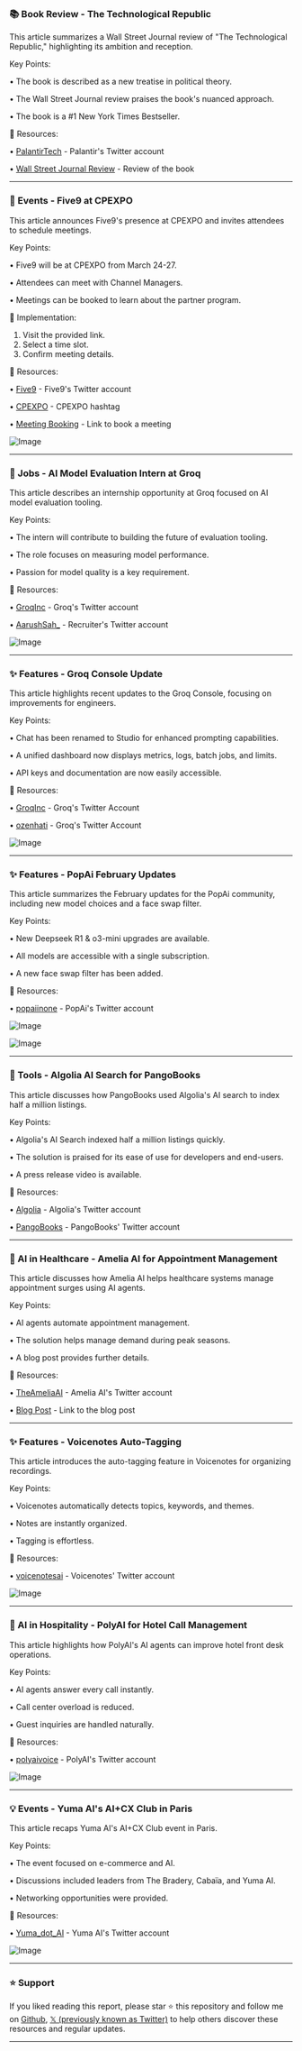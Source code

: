 ### 📚 Book Review - The Technological Republic

This article summarizes a Wall Street Journal review of "The Technological Republic," highlighting its ambition and reception.

Key Points:

•  The book is described as a new treatise in political theory.


•  The Wall Street Journal review praises the book's nuanced approach.


•  The book is a #1 New York Times Bestseller.



🔗 Resources:

• [PalantirTech](https://x.com/PalantirTech) -  Palantir's Twitter account

• [Wall Street Journal Review](https://www.wsj.com/arts-culture/books/the-technological-republic-review-power-in-a-silicon-world-19adbb1b) -  Review of the book

---
### 🚀 Events - Five9 at CPEXPO

This article announces Five9's presence at CPEXPO and invites attendees to schedule meetings.

Key Points:

•  Five9 will be at CPEXPO from March 24-27.


•  Attendees can meet with Channel Managers.


•  Meetings can be booked to learn about the partner program.



🚀 Implementation:

1. Visit the provided link.
2. Select a time slot.
3. Confirm meeting details.

🔗 Resources:

• [Five9](https://x.com/Five9) - Five9's Twitter account

• [CPEXPO](https://x.com/hashtag/CPEXPO?src=hashtag_click) - CPEXPO hashtag

• [Meeting Booking](http://spr.ly/6011LiMkv) - Link to book a meeting

![Image](https://pbs.twimg.com/media/Gk56Vu7XwAAy1SR?format=jpg&name=small)

---
### 🤖 Jobs - AI Model Evaluation Intern at Groq

This article describes an internship opportunity at Groq focused on AI model evaluation tooling.

Key Points:

•  The intern will contribute to building the future of evaluation tooling.


•  The role focuses on measuring model performance.


•  Passion for model quality is a key requirement.



🔗 Resources:

• [GroqInc](https://x.com/GroqInc) - Groq's Twitter account

• [AarushSah_](https://x.com/AarushSah_) -  Recruiter's Twitter account

![Image](https://pbs.twimg.com/media/Gk4-5_CX0AA3vJB?format=jpg&name=small)

---
### ✨ Features - Groq Console Update

This article highlights recent updates to the Groq Console, focusing on improvements for engineers.

Key Points:

•  Chat has been renamed to Studio for enhanced prompting capabilities.


•  A unified dashboard now displays metrics, logs, batch jobs, and limits.


•  API keys and documentation are now easily accessible.



🔗 Resources:

• [GroqInc](https://x.com/GroqInc) - Groq's Twitter Account

• [ozenhati](https://x.com/ozenhati) -  Groq's Twitter Account


![Image](https://pbs.twimg.com/ext_tw_video_thumb/1895580435549245440/pu/img/0I_u1TAHs4JiAo4y.jpg)

---
### ✨ Features - PopAi February Updates

This article summarizes the February updates for the PopAi community, including new model choices and a face swap filter.

Key Points:

•  New Deepseek R1 & o3-mini upgrades are available.


•  All models are accessible with a single subscription.


•  A new face swap filter has been added.



🔗 Resources:

• [popaiinone](https://x.com/popaiinone) - PopAi's Twitter account

![Image](https://pbs.twimg.com/media/Gk3JzHeXAAAgIzc?format=jpg&name=360x360)

![Image](https://pbs.twimg.com/media/Gk3JzG7asAARpxS?format=jpg&name=360x360)

---
### 🚀 Tools - Algolia AI Search for PangoBooks

This article discusses how PangoBooks used Algolia's AI search to index half a million listings.

Key Points:

•  Algolia's AI Search indexed half a million listings quickly.


•  The solution is praised for its ease of use for developers and end-users.


•  A press release video is available.



🔗 Resources:

• [Algolia](https://x.com/algolia) - Algolia's Twitter account

• [PangoBooks](https://x.com/pangobooks) - PangoBooks' Twitter account


---
### 🤖 AI in Healthcare - Amelia AI for Appointment Management

This article discusses how Amelia AI helps healthcare systems manage appointment surges using AI agents.

Key Points:

•  AI agents automate appointment management.


•  The solution helps manage demand during peak seasons.


•  A blog post provides further details.



🔗 Resources:

• [TheAmeliaAI](https://x.com/TheAmeliaAI) - Amelia AI's Twitter account

• [Blog Post](https://t.co/KhrSwCEhXg) - Link to the blog post


---
### ✨ Features - Voicenotes Auto-Tagging

This article introduces the auto-tagging feature in Voicenotes for organizing recordings.

Key Points:

•  Voicenotes automatically detects topics, keywords, and themes.


•  Notes are instantly organized.


•  Tagging is effortless.



🔗 Resources:

• [voicenotesai](https://x.com/voicenotesai) - Voicenotes' Twitter account

![Image](https://pbs.twimg.com/media/Gk36RASbsAASChL?format=jpg&name=small)

---
### 🤖 AI in Hospitality - PolyAI for Hotel Call Management

This article highlights how PolyAI's AI agents can improve hotel front desk operations.

Key Points:

•  AI agents answer every call instantly.


•  Call center overload is reduced.


•  Guest inquiries are handled naturally.



🔗 Resources:

• [polyaivoice](https://x.com/polyaivoice) - PolyAI's Twitter account

![Image](https://pbs.twimg.com/media/Gk35gHMXkAA25kH?format=jpg&name=small)

---
### 💡 Events - Yuma AI's AI+CX Club in Paris

This article recaps Yuma AI's AI+CX Club event in Paris.

Key Points:

•  The event focused on e-commerce and AI.


•  Discussions included leaders from The Bradery, Cabaïa, and Yuma AI.


•  Networking opportunities were provided.



🔗 Resources:

• [Yuma_dot_AI](https://x.com/Yuma_dot_AI) - Yuma AI's Twitter account

![Image](https://pbs.twimg.com/ext_tw_video_thumb/1895260683601678336/pu/img/9si2F_bqDRl4zsgj.jpg)


---

### ⭐️ Support

If you liked reading this report, please star ⭐️ this repository and follow me on [Github](https://github.com/Drix10), [𝕏 (previously known as Twitter)](https://x.com/DRIX_10_) to help others discover these resources and regular updates.

---